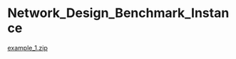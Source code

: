 # Network_Design_Benchmark_Instance
[example_1.zip](https://github.com/Natividad13/Network_Design_Benchmark_Instance/files/9942545/example_1.zip)

